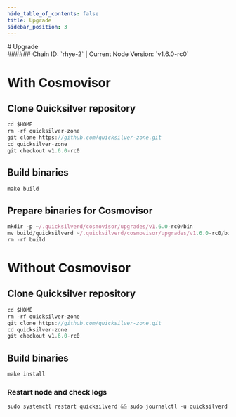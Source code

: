```yaml
---
hide_table_of_contents: false
title: Upgrade
sidebar_position: 3
---
```


<div class="h1-with-icon icon-quicksilver">
# Upgrade
</div>
###### Chain ID: `rhye-2` | Current Node Version: `v1.6.0-rc0`

# With Cosmovisor
## Clone Quicksilver repository
```js
cd $HOME
rm -rf quicksilver-zone
git clone https://github.com/quicksilver-zone.git
cd quicksilver-zone
git checkout v1.6.0-rc0
 ```

## Build binaries
```js
make build
 ```

## Prepare binaries for Cosmovisor
```js
mkdir -p ~/.quicksilverd/cosmovisor/upgrades/v1.6.0-rc0/bin
mv build/quicksilverd ~/.quicksilverd/cosmovisor/upgrades/v1.6.0-rc0/bin/
rm -rf build
```

# Without Cosmovisor
## Clone Quicksilver repository
```js
cd $HOME
rm -rf quicksilver-zone
git clone https://github.com/quicksilver-zone.git
cd quicksilver-zone
git checkout v1.6.0-rc0
 ```

## Build binaries
```js
make install
 ```

### Restart node and check logs
```js
sudo systemctl restart quicksilverd && sudo journalctl -u quicksilverd -f --no-hostname -o cat
```